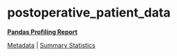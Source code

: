 # postoperative_patient_data

[**Pandas Profiling Report**](../docs_sources/profile/postoperative_patient_data.html)

[Metadata](metadata.yaml) | [Summary Statistics](summary_stats.csv)

